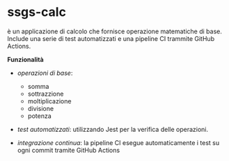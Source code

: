 # ssgs-calc

è un applicazione di calcolo che fornisce operazione matematiche di base.
Include una serie di test automatizzati e una pipeline CI trammite GitHub Actions.

__Funzionalità__
- *operazioni di base*:
  - somma
  - sottrazzione
  - moltiplicazione
  - divisione
  - potenza

- *test automatizzati*: utilizzando Jest per la verifica delle operazioni.
- *integrazione continua*: la pipeline CI esegue automaticamente i test su ogni commit tramite GitHub Actions
